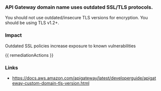 
### API Gateway domain name uses outdated SSL/TLS protocols.

You should not use outdated/insecure TLS versions for encryption. You should be using TLS v1.2+.

### Impact
Outdated SSL policies increase exposure to known vulnerabilities

<!-- DO NOT CHANGE -->
{{ remediationActions }}

### Links
- https://docs.aws.amazon.com/apigateway/latest/developerguide/apigateway-custom-domain-tls-version.html
        